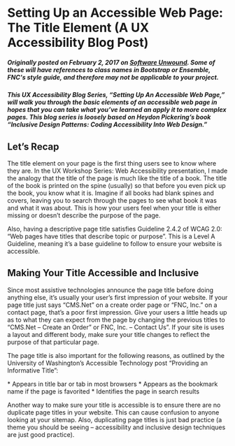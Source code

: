 # Setting Up an Accessible Web Page: The Title Element (A UX Accessibility Blog Post)
##### Originally posted on February 2, 2017 on [Software Unwound](https://softwareunwound.com/2017/02/02/setting-up-an-accessible-web-page-the-title-element-a-ux-accessibility-blog-post/). Some of these will have references to class names in Bootstrap or Ensemble, FNC's style guide, and therefore may not be applicable to your project.
##### This UX Accessibility Blog Series, “Setting Up An Accessible Web Page,” will walk you through the basic elements of an accessible web page in hopes that you can take what you’ve learned an apply it to more complex pages. This blog series is loosely based on Heydon Pickering’s book “Inclusive Design Patterns: Coding Accessibility Into Web Design.”

<h2>Let’s Recap</h2>
<p>The title element on your page is the first thing users see to know where they are. In the UX Workshop Series: Web Accessibility presentation, I made the analogy that the title of the page is much like the title of a book. The title of the book is printed on the spine (usually) so that before you even pick up the book, you know what it is. Imagine if all books had blank spines and covers, leaving you to search through the pages to see what book it was and what it was about. This is how your users feel when your title is either missing or doesn’t describe the purpose of the page.</p>  

<p>Also, having a descriptive page title satisfies Guideline 2.4.2 of WCAG 2.0: “Web pages have titles that describe topic or purpose”. This is a Level A Guideline, meaning it’s a base guideline to follow to ensure your website is accessible.</p>

<h2>Making Your Title Accessible and Inclusive</h2>
<p>Since most assistive technologies announce the page title before doing anything else, it’s usually your user’s first impression of your website. If your page title just says “CMS.Net” on a create order page or “FNC, Inc.” on a contact page, that’s a poor first impression. Give your users a little heads up as to what they can expect from the page by changing the previous titles to “CMS.Net – Create an Order” or FNC, Inc. – Contact Us”. If your site is uses a layout and different body, make sure your title changes to reflect the purpose of that particular page. </p> 

<p>The page title is also important for the following reasons, as outlined by the University of Washington’s Accessible Technology post “Providing an Informative Title”:</p>
*	Appears in title bar or tab in most browsers
*	Appears as the bookmark name if the page is favorited
*	Identifies the page in search results

<p>Another way to make sure your title is accessible is to ensure there are no duplicate page titles in your website. This can cause confusion to anyone looking at your sitemap. Also, duplicating page titles is just bad practice (a theme you should be seeing – accessibility and inclusive design techniques are just good practice). </p>
